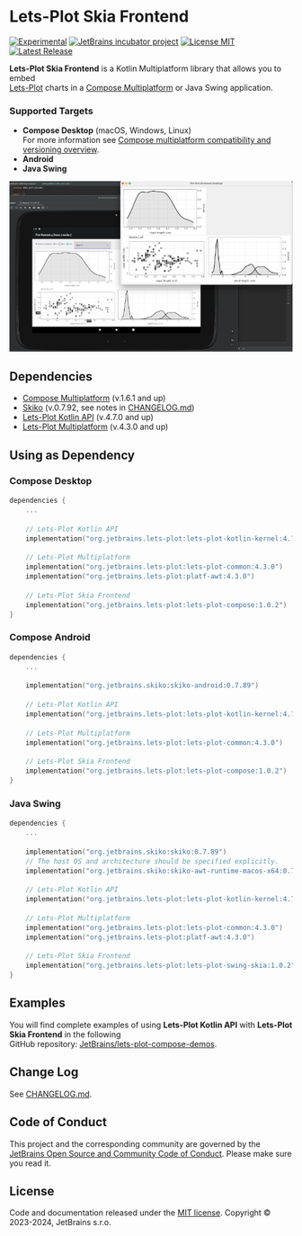 # Lets-Plot Skia Frontend

[![Experimental](https://kotl.in/badges/experimental.svg)](https://kotlinlang.org/docs/components-stability.html)
[![JetBrains incubator project](https://jb.gg/badges/incubator.svg)](https://confluence.jetbrains.com/display/ALL/JetBrains+on+GitHub)
[![License MIT](https://img.shields.io/badge/License-MIT-yellow.svg)](https://raw.githubusercontent.com/JetBrains/lets-plot-skia/master/LICENSE)
[![Latest Release](https://img.shields.io/github/v/release/JetBrains/lets-plot-skia)](https://github.com/JetBrains/lets-plot-skia/releases/latest)

**Lets-Plot Skia Frontend** is a Kotlin Multiplatform library that allows you to embed \
[Lets-Plot](https://github.com/JetBrains/lets-plot) charts in a [Compose Multiplatform](https://github.com/JetBrains/compose-multiplatform) or Java Swing application.

### Supported Targets
- **Compose Desktop** (macOS, Windows, Linux)\
  For more information see [Compose multiplatform compatibility and versioning overview](https://github.com/JetBrains/compose-multiplatform/blob/master/VERSIONING.md). 
- **Android**
- **Java Swing**

![Splash](img-2.png)

## Dependencies

- [Compose Multiplatform](https://github.com/JetBrains/compose-multiplatform) (v.1.6.1 and up)
- [Skiko](https://github.com/JetBrains/skiko) (v.0.7.92, see notes in [CHANGELOG.md](https://github.com/JetBrains/lets-plot-skia/blob/master/CHANGELOG.md))
- [Lets-Plot Kotlin API](https://github.com/JetBrains/lets-plot-kotlin) (v.4.7.0 and up)
- [Lets-Plot Multiplatform](https://github.com/JetBrains/lets-plot) (v.4.3.0 and up)

## Using as Dependency

### Compose Desktop

```kotlin
dependencies {
    ...

    // Lets-Plot Kotlin API 
    implementation("org.jetbrains.lets-plot:lets-plot-kotlin-kernel:4.7.0")

    // Lets-Plot Multiplatform 
    implementation("org.jetbrains.lets-plot:lets-plot-common:4.3.0")
    implementation("org.jetbrains.lets-plot:platf-awt:4.3.0")

    // Lets-Plot Skia Frontend
    implementation("org.jetbrains.lets-plot:lets-plot-compose:1.0.2")
}
```

### Compose Android

```kotlin
dependencies {
    ...

    implementation("org.jetbrains.skiko:skiko-android:0.7.89")

    // Lets-Plot Kotlin API 
    implementation("org.jetbrains.lets-plot:lets-plot-kotlin-kernel:4.7.0")

    // Lets-Plot Multiplatform 
    implementation("org.jetbrains.lets-plot:lets-plot-common:4.3.0")

    // Lets-Plot Skia Frontend
    implementation("org.jetbrains.lets-plot:lets-plot-compose:1.0.2")
}
```

### Java Swing

```kotlin
dependencies {
    ...

    implementation("org.jetbrains.skiko:skiko:0.7.89")
    // The host OS and architecture should be specified explicitly.
    implementation("org.jetbrains.skiko:skiko-awt-runtime-macos-x64:0.7.89")

    // Lets-Plot Kotlin API 
    implementation("org.jetbrains.lets-plot:lets-plot-kotlin-kernel:4.7.0")

    // Lets-Plot Multiplatform 
    implementation("org.jetbrains.lets-plot:lets-plot-common:4.3.0")
    implementation("org.jetbrains.lets-plot:platf-awt:4.3.0")

    // Lets-Plot Skia Frontend
    implementation("org.jetbrains.lets-plot:lets-plot-swing-skia:1.0.2")
}
```

## Examples

You will find complete examples of using **Lets-Plot Kotlin API** with **Lets-Plot Skia Frontend** in the following\
GitHub repository: [JetBrains/lets-plot-compose-demos](https://github.com/JetBrains/lets-plot-compose-demos).

## Change Log

See [CHANGELOG.md](https://github.com/JetBrains/lets-plot-skia/blob/master/CHANGELOG.md).

## Code of Conduct

This project and the corresponding community are governed by the
[JetBrains Open Source and Community Code of Conduct](https://confluence.jetbrains.com/display/ALL/JetBrains+Open+Source+and+Community+Code+of+Conduct).
Please make sure you read it.

## License

Code and documentation released under
the [MIT license](https://github.com/JetBrains/lets-plot-skia/blob/master/LICENSE).
Copyright © 2023-2024, JetBrains s.r.o.
